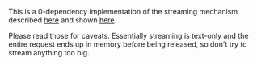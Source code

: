 This is a 0-dependency implementation of the streaming mechanism described
[here](https://hpbn.co/xmlhttprequest/#streaming-data-with-xhr) and
shown [here](https://gist.github.com/igrigorik/5736866).

Please read those for caveats. Essentially streaming is text-only and the entire request ends up
in memory before being released, so don't try to stream anything too big.
